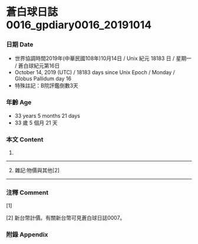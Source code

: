 蒼白球日誌0016_gpdiary0016_20191014
===
### 日期 Date
* 世界協調時間2019年(中華民國108年)10月14日 / Unix 紀元 18183 日 / 星期一 / 蒼白球紀元第16日
* October 14, 2019 (UTC) / 18183 days since Unix Epoch / Monday / Globus Pallidum day 16
* 特殊註記：B院評鑑倒數3天

### 年齡 Age
* 33 years 5 months 21 days
* 33 歲 5 個月 21 天

### 本文 Content
1. 

---

2. 雜記:物價與其他[2]

---

### 注釋 Comment

[1] 

[2] 新台幣計價。有關新台幣可見蒼白球日誌0007。

### 附錄 Appendix
